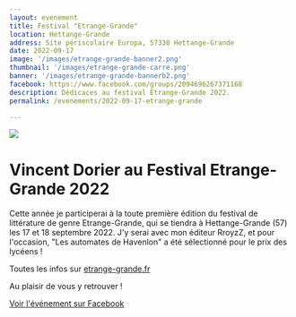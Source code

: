 ```yaml
---
layout: evenement
title: Festival "Etrange-Grande"
location: Hettange-Grande
address: Site périscolaire Europa, 57330 Hettange-Grande
date: 2022-09-17
image: '/images/etrange-grande-banner2.png'
thumbnail: '/images/etrange-grande-carre.png'
banner: '/images/etrange-grande-bannerb2.png'
facebook: https://www.facebook.com/groups/2094696267371168
description: Dédicaces au festival Etrange-Grande 2022.
permalink: /evenements/2022-09-17-etrange-grande

---
```


![]({{page.image}})

# Vincent Dorier au Festival Etrange-Grande 2022

Cette année je participerai à la toute première édition du festival de littérature de genre Etrange-Grande, qui se tiendra à Hettange-Grande (57) les 17 et 18 septembre 2022. J'y serai avec mon éditeur RroyzZ, et pour l'occasion, "Les automates de Havenlon" a été sélectionné pour le prix des lycéens !

Toutes les infos sur [etrange-grande.fr](www.https://www.etrange-grande.fr/)

Au plaisir de vous y retrouver !

<a href="{{ page.facebook }}" target="_blank">
<i class="fab fa-facebook"></i> Voir l'événement sur Facebook
</a>
